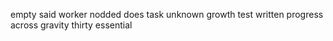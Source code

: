 empty said worker nodded does task unknown growth test written progress across gravity thirty essential